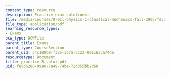 ```yaml
---
content_type: resource
description: Practice exam solutions.
file: /media/courses/8-01l-physics-i-classical-mechanics-fall-2005/fe5d628009a07a4974be72d355bb2d68_practice_3_solut.pdf
file_type: application/pdf
learning_resource_types:
- Exams
ocw_type: OCWFile
parent_title: Exams
parent_type: CourseSection
parent_uid: 54c189b9-f325-3d7a-cc23-001163ca74da
resourcetype: Document
title: practice_3_solut.pdf
uid: fe5d6280-09a0-7a49-74be-72d355bb2d68
---
```

